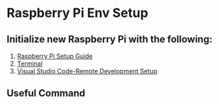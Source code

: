 # Raspberry Pi Env Setup

## Initialize new Raspberry Pi with the following:
1. [Raspberry Pi Setup Guide](https://projects.raspberrypi.org/en/projects/raspberry-pi-setting-up)
2. [Terminal](terminal.md)
3. [Visual Studio Code-Remote Development Setup](vscode_remote.md)

## Useful Command
